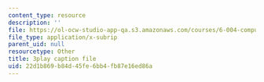 ```yaml
---
content_type: resource
description: ''
file: https://ol-ocw-studio-app-qa.s3.amazonaws.com/courses/6-004-computation-structures-spring-2017/22d1b869b84d45fe6bb4fb87e16ed86a_Sqhb-TGC4aQ.srt
file_type: application/x-subrip
parent_uid: null
resourcetype: Other
title: 3play caption file
uid: 22d1b869-b84d-45fe-6bb4-fb87e16ed86a
---
```

